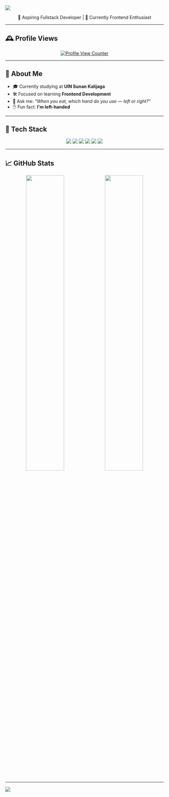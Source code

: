 <!-- Vintage Banner -->
<img src="https://capsule-render.vercel.app/api?type=waving&color=0:8e6c5f,100:cbb49a&height=200&section=header&text=Hi%20I'm%20Bayu!&fontSize=40&fontColor=fff8f0&animation=fadeIn&font=Playball" />

<p align="center">🌟 Aspiring Fullstack Developer | 🎨 Currently Frontend Enthusiast</p>

---

## 🕰️ Profile Views
<!-- Profile Views Counter -->
<p align="center">
  <a href="https://visitcount.itsvg.in">
    <img src="https://camo.githubusercontent.com/4a2c35f42fbcf539614cd736336a4003e25de908ff6f16efd0b64b9343f70abe/68747470733a2f2f6b6f6d617265762e636f6d2f67687076632f3f757365726e616d653d61726261746861626475727261686d616e266c6162656c3d50726f66696c65253230766965777326636f6c6f723d306537356236267374796c653d666c6174" alt="Profile View Counter"/>
  </a>
</p>

---

## 💼 About Me

- 🎓 Currently studying at **UIN Sunan Kalijaga**
- 🛠️ Focused on learning **Frontend Development**
- 🧐 Ask me: _"When you eat, which hand do you use — left or right?"_
- ✋ Fun fact: **I'm left-handed**

---

## 🧰 Tech Stack

<div align="center">
<img src="https://img.shields.io/badge/HTML5-b76e79?style=flat&logo=html5&logoColor=fff5e1" />
<img src="https://img.shields.io/badge/CSS3-a47148?style=flat&logo=css3&logoColor=fff5e1" />
<img src="https://img.shields.io/badge/Python-6c584c?style=flat&logo=python&logoColor=e4cba7" />
<img src="https://img.shields.io/badge/PHP-99775c?style=flat&logo=php&logoColor=ffffff" />
<img src="https://img.shields.io/badge/TailwindCSS-38B2AC?style=flat&logo=tailwindcss&logoColor=ffffff" />
<img src="https://img.shields.io/badge/Figma-000000?style=flat&logo=figma&logoColor=white" />

</div>

---

## 📈 GitHub Stats

<div align="center">
  <img src="https://github-readme-stats.vercel.app/api?username=Wissasono11&theme=gruvbox&hide_border=false&include_all_commits=true&count_private=true" width="49%"/>
  <img src="https://github-readme-stats.vercel.app/api/top-langs/?username=Wissasono11&theme=gruvbox&hide_border=false&include_all_commits=true&count_private=true&layout=compact" width="49%"/>
</div>

---

<!-- Vintage Footer -->
<img src="https://capsule-render.vercel.app/api?type=waving&color=0:cbb49a,100:8e6c5f&height=120&section=footer"/>
